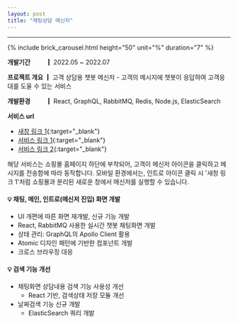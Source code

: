 ```yaml
---
layout: post
title: "채팅상담 메신저"
---
```


---

{% include brick_carousel.html height="50" unit="%" duration="7" %}
<!-- {% include carousel.html height="50" unit="%" duration="7" %} -->
**개발기간 　　 ┃** 2022.05 ~ 2022.07

**프로젝트 개요 ┃** 고객 상담용 챗봇 메신저 - 고객의 메시지에 챗봇이 응답하여 고객응대를 도울 수 있는 서비스

**개발환경 　　 ┃** React, GraphQL, RabbitMQ, Redis, Node.js, ElasticSearch

**서비스 url** 
- [새창 링크 1](https://chat.brickchat.co.kr/chat/c13977f0-e4bf-43d7-ba0a-426a30fe5907){:target="_blank"}
- [서비스 링크 1](https://smarthippo.kr/){:target="_blank"}
- [서비스 링크 2](https://www.moccasom.co.kr/){:target="_blank"}

해당 서비스는 쇼핑몰 홈페이지 하단에 부착되어, 고객이 메신저 아이콘을 클릭하고 메시지를 전송함에 따라 동작합니다.
모바일 환경에서는, 인트로 아이콘 클릭 시 '새창 링크 1'처럼  쇼핑몰과 분리된 새로운 창에서 메신저를 실행할 수 있습니다.


#### 💡 채팅, 메인, 인트로(메신저 진입) 화면 개발

- UI 개편에 따른 화면 재개발, 신규 기능 개발
- React, RabbitMQ 사용한 실시간 챗봇 채팅화면 개발
- 상태 관리: GraphQL의 Apollo Client 활용
- Atomic 디자인 패턴에 기반한 컴포넌트 개발
- 크로스 브라우징 대응

#### 💡 검색 기능 개선

- 채팅화면 상담내용 검색 기능 사용성 개선
  - React 기반, 검색상태 저장 모듈 개선
- 날짜검색 기능 신규 개발
  - ElasticSearch 쿼리 개발
<!-- React와 GraphQL의 ApolloClient를 통해 상태를 관리하고 ElasticSearch  -->




